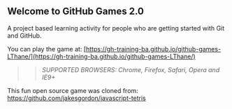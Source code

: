 ## Welcome to GitHub Games 2.0
A project based learning activity for people who are getting started with Git and GitHub.

You can play the game at: [https://gh-training-ba.github.io/github-games-LThane/](https://gh-training-ba.github.io/github-games-LThane/)

>> _*SUPPORTED BROWSERS*: Chrome, Firefox, Safari, Opera and IE9+_

This fun open source game was cloned from: https://github.com/jakesgordon/javascript-tetris
